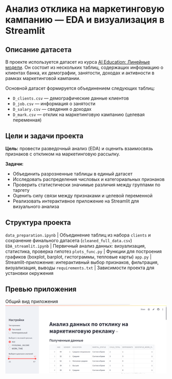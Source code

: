 # Анализ отклика на маркетинговую кампанию — EDA и визуализация в Streamlit

## Описание датасета
В проекте используется датасет из курса [AI Education: Линейные модели](https://github.com/aiedu-courses/linear_models/tree/main/datasets/clients). Он состоит из нескольких таблиц, содержащих информацию о клиентах банка, их демографии, занятости, доходах и активности в рамках маркетинговой кампании.

Основной датасет формируется объединением следующих таблиц:
- `D_clients.csv` — демографические данные клиентов
- `D_job.csv` — информация о занятости
- `D_salary.csv` — сведения о доходах
- `D_mark.csv` — отклик на маркетинговую кампанию (целевая переменная)

## Цели и задачи проекта

**Цель:** провести разведочный анализ (EDA) и оценить взаимосвязь признаков с откликом на маркетинговую рассылку.

**Задачи:**
- Объединить разрозненные таблицы в единый датасет
- Исследовать распределения числовых и категориальных признаков
- Проверить статистически значимые различия между группами по таргету
- Оценить силу связи между признаками и целевой переменной
- Реализовать интерактивное приложение на Streamlit для визуального анализа

## Структура проекта
 `data_preparation.ipynb` | Объединение таблиц из набора `clients` и сохранение финального датасета (`cleaned_full_data.csv`)
`EDA_streamlit.ipynb` | Первичный анализ данных: визуализация, статистика, проверка гипотез
`plots_func.py` | Функции для построения графиков (boxplot, barplot, гистограммы, тепловые карты)
`app.py` | Streamlit-приложение: интерактивный выбор признаков, фильтрация, визуализация, выводы
`requirements.txt` | Зависимости проекта для установки окружения

## Превью приложения
Общий вид приложения
![Превью приложения](/app_screenshots/общий%20вид.png)
